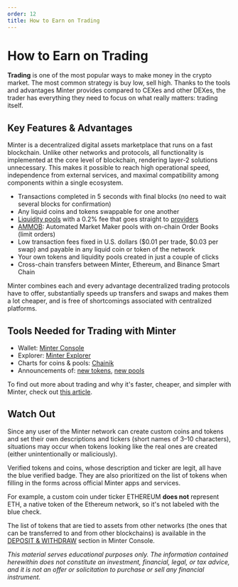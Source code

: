 ```yaml
---
order: 12
title: How to Earn on Trading
---
```


# How to Earn on Trading

**Trading** is one of the most popular ways to make money in the crypto market. The most common strategy is buy low, sell high. Thanks to the tools and advantages Minter provides compared to CEXes and other DEXes, the trader has everything they need to focus on what really matters: trading itself.

## Key Features & Advantages

Minter is a decentralized digital assets marketplace that runs on a fast blockchain. Unlike other networks and protocols, all functionality is implemented at the core level of blockchain, rendering layer-2 solutions unnecessary. This makes it possible to reach high operational speed, independence from external services, and maximal compatibility among components within a single ecosystem.

- Transactions completed in 5 seconds with final blocks (no need to wait several blocks for confirmation)
- Any liquid coins and tokens swappable for one another
- [Liquidity pools](/earn/liquidity-pools) with a 0.2% fee that goes straight to [providers](/earn/liquidity-providers)
- [AMMOB](https://minterteam.medium.com/e29b19fc365f): Automated Market Maker pools with on-chain Order Books (limit orders)
- Low transaction fees fixed in U.S. dollars ($0.01 per trade, $0.03 per swap) and payable in any liquid coin or token of the network
- Your own tokens and liquidity pools created in just a couple of clicks
- Cross-chain transfers between Minter, Ethereum, and Binance Smart Chain

Minter combines each and every advantage decentralized trading protocols have to offer, substantially speeds up transfers and swaps and makes them a lot cheaper, and is free of shortcomings associated with centralized platforms.

## Tools Needed for Trading with Minter

- Wallet: [Minter Console](https://console.minter.network/)
- Explorer: [Minter Explorer](https://explorer.minter.network/)
- Charts for coins & pools: [Chainik](https://chainik.io/)
- Announcements of: [new tokens](https://t.me/coinfeed), [new pools](https://t.me/poolfeed)

To find out more about trading and why it's faster, cheaper, and simpler with Minter, check out [this article](https://minterteam.medium.com/4b9b8f45109d).

## Watch Out

Since any user of the Minter network can create custom coins and tokens and set their own descriptions and tickers (short names of 3–10 characters), situations may occur when tokens looking like the real ones are created (either unintentionally or maliciously).

Verified tokens and coins, whose description and ticker are legit, all have the blue verified badge. They are also prioritized on the list of tokens when filling in the forms across official Minter apps and services.

For example, a custom coin under ticker ETHEREUM **does not** represent ETH, a native token of the Ethereum network, so it's not labeled with the blue check.

The list of tokens that are tied to assets from other networks (the ones that can be transferred to and from other blockchains) is available in the [DEPOSIT & WITHDRAW](https://console.minter.network/hub) section in Minter Console.

*This material serves educational purposes only. The information contained herewithin does not constitute an investment, financial, legal, or tax advice, and it is not an offer or solicitation to purchase or sell any financial instrument.*
